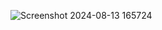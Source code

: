 ![Screenshot 2024-08-13 165724](https://github.com/user-attachments/assets/721e76df-1812-4edc-b9a5-52bf289ecf3b)
